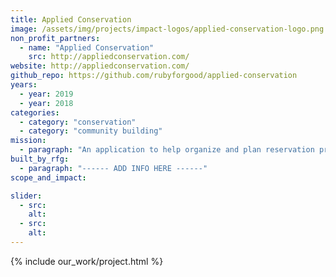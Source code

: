 ```yaml
---
title: Applied Conservation
image: /assets/img/projects/impact-logos/applied-conservation-logo.png
non_profit_partners:
  - name: "Applied Conservation"
    src: http://appliedconservation.com/
website: http://appliedconservation.com/
github_repo: https://github.com/rubyforgood/applied-conservation
years:
  - year: 2019
  - year: 2018
categories:
  - category: "conservation"
  - category: "community building"
mission:
  - paragraph: "An application to help organize and plan reservation projects."
built_by_rfg:
  - paragraph: "------ ADD INFO HERE ------"
scope_and_impact:

slider:
  - src:
    alt:
  - src:
    alt:
---
```


{% include our_work/project.html %}
